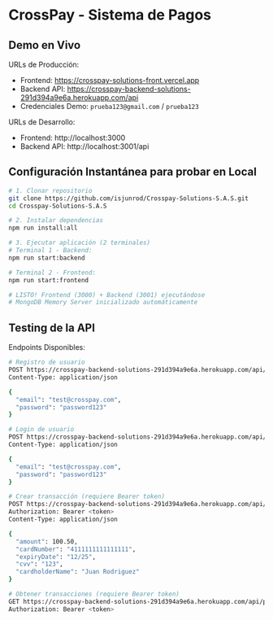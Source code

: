 # CrossPay - Sistema de Pagos

## Demo en Vivo

URLs de Producción:
- Frontend: https://crosspay-solutions-front.vercel.app
- Backend API: https://crosspay-backend-solutions-291d394a9e6a.herokuapp.com/api
- Credenciales Demo: `prueba123@gmail.com` / `prueba123`

URLs de Desarrollo:
- Frontend: http://localhost:3000
- Backend API: http://localhost:3001/api

## Configuración Instantánea para probar en Local

```bash
# 1. Clonar repositorio
git clone https://github.com/isjunrod/Crosspay-Solutions-S.A.S.git
cd Crosspay-Solutions-S.A.S

# 2. Instalar dependencias
npm run install:all

# 3. Ejecutar aplicación (2 terminales)
# Terminal 1 - Backend:
npm run start:backend

# Terminal 2 - Frontend:
npm run start:frontend

# LISTO! Frontend (3000) + Backend (3001) ejecutándose
# MongoDB Memory Server inicializado automáticamente
```

## Testing de la API

Endpoints Disponibles:

```bash
# Registro de usuario
POST https://crosspay-backend-solutions-291d394a9e6a.herokuapp.com/api/auth/register
Content-Type: application/json

{
  "email": "test@crosspay.com",
  "password": "password123"
}

# Login de usuario
POST https://crosspay-backend-solutions-291d394a9e6a.herokuapp.com/api/auth/login
Content-Type: application/json

{
  "email": "test@crosspay.com",
  "password": "password123"
}

# Crear transacción (requiere Bearer token)
POST https://crosspay-backend-solutions-291d394a9e6a.herokuapp.com/api/payments
Authorization: Bearer <token>
Content-Type: application/json

{
  "amount": 100.50,
  "cardNumber": "4111111111111111",
  "expiryDate": "12/25",
  "cvv": "123",
  "cardholderName": "Juan Rodriguez"
}

# Obtener transacciones (requiere Bearer token)
GET https://crosspay-backend-solutions-291d394a9e6a.herokuapp.com/api/payments
Authorization: Bearer <token>
```
